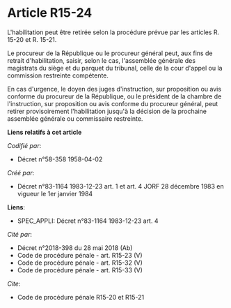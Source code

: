 # Article R15-24

L'habilitation peut être retirée selon la procédure prévue par les articles R. 15-20 et R. 15-21. 

Le procureur de la République ou le procureur général peut, aux fins de retrait d'habilitation, saisir, selon le cas,
l'assemblée générale des magistrats du siège et du parquet du tribunal, celle de la cour d'appel ou la commission restreinte
compétente. 

En cas d'urgence, le doyen des juges d'instruction, sur proposition ou avis conforme du procureur de la République, ou le
président de la chambre de l'instruction, sur proposition ou avis conforme du procureur général, peut retirer provisoirement
l'habilitation jusqu'à la décision de la prochaine assemblée générale ou commissaire restreinte.

**Liens relatifs à cet article**

_Codifié par_:

  - Décret n°58-358 1958-04-02

_Créé par_:

  - Décret n°83-1164 1983-12-23 art. 1 et art. 4 JORF 28 décembre 1983 en vigueur le 1er janvier 1984

**Liens**:

  - SPEC_APPLI: Décret n°83-1164 1983-12-23 art. 4

_Cité par_:

  - Décret n°2018-398 du 28 mai 2018 (Ab)
  - Code de procédure pénale - art. R15-23 (V)
  - Code de procédure pénale - art. R15-32 (V)
  - Code de procédure pénale - art. R15-33 (V)

_Cite_:

  - Code de procédure pénale R15-20 et R15-21
